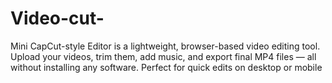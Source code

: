 # Video-cut-
Mini CapCut-style Editor is a lightweight, browser-based video editing tool. Upload your videos, trim them, add music, and export final MP4 files — all without installing any software. Perfect for quick edits on desktop or mobile

